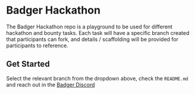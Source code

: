 # Badger Hackathon

The Badger Hackathon repo is a playground to be used for different hackathon and bounty tasks.  Each task will have a specific branch created that participants can fork, and details / scaffolding will be provided for participants to reference.

## Get Started

Select the relevant branch from the dropdown above, check the `README.md` and reach out in the [Badger Discord](https://discord.gg/badgerdao)
